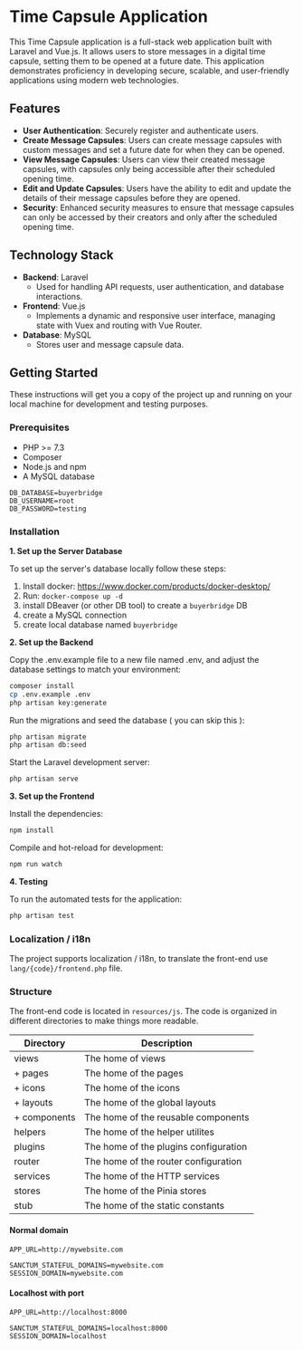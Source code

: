 # Time Capsule Application

This Time Capsule application is a full-stack web application built with Laravel and Vue.js. It allows users to store messages in a digital time capsule, setting them to be opened at a future date. This application demonstrates proficiency in developing secure, scalable, and user-friendly applications using modern web technologies.

## Features

- **User Authentication**: Securely register and authenticate users.
- **Create Message Capsules**: Users can create message capsules with custom messages and set a future date for when they can be opened.
- **View Message Capsules**: Users can view their created message capsules, with capsules only being accessible after their scheduled opening time.
- **Edit and Update Capsules**: Users have the ability to edit and update the details of their message capsules before they are opened.
- **Security**: Enhanced security measures to ensure that message capsules can only be accessed by their creators and only after the scheduled opening time.

## Technology Stack

- **Backend**: Laravel
  - Used for handling API requests, user authentication, and database interactions.
- **Frontend**: Vue.js
  - Implements a dynamic and responsive user interface, managing state with Vuex and routing with Vue Router.
- **Database**: MySQL
  - Stores user and message capsule data.

## Getting Started

These instructions will get you a copy of the project up and running on your local machine for development and testing purposes.

### Prerequisites

- PHP >= 7.3
- Composer
- Node.js and npm
- A MySQL database
```
DB_DATABASE=buyerbridge
DB_USERNAME=root
DB_PASSWORD=testing
```

### Installation

**1. Set up the Server Database**

To set up the server's database locally follow these steps:
1. Install docker: https://www.docker.com/products/docker-desktop/
2. Run: `docker-compose up -d`
3. install DBeaver (or other DB tool) to create a `buyerbridge` DB
4. create a MySQL connection
5. create local database named `buyerbridge`

**2. Set up the Backend**

Copy the .env.example file to a new file named .env, and adjust the database settings to match your environment:
```bash
composer install
cp .env.example .env
php artisan key:generate
```

Run the migrations and seed the database ( you can skip this ):
```bash
php artisan migrate
php artisan db:seed
```

Start the Laravel development server:
```bash
php artisan serve
```

**3. Set up the Frontend**

Install the dependencies:
```bash
npm install
```

Compile and hot-reload for development:
```bash
npm run watch
```

**4. Testing**

To run the automated tests for the application:
```bash
php artisan test
```

### Localization / i18n

The project supports localization / i18n, to translate the front-end use `lang/{code}/frontend.php` file.

### Structure

The front-end code is located in `resources/js`. The code is organized in different directories to make things more readable.

| Directory    | Description                           |
|--------------|---------------------------------------|
| views        | The home of views                     |
| + pages      | The home of the pages                 |
| + icons      | The home of the icons                 |
| + layouts    | The home of the global layouts        |
| + components | The home of the reusable components   |
| helpers      | The home of the helper utilites       |
| plugins      | The home of the plugins configuration |
| router       | The home of the router configuration  |
| services     | The home of the HTTP services         |
| stores       | The home of the Pinia stores          |
| stub         | The home of the static constants      |

#### Normal domain

```
APP_URL=http://mywebsite.com

SANCTUM_STATEFUL_DOMAINS=mywebsite.com
SESSION_DOMAIN=mywebsite.com
```

#### Localhost with port

```
APP_URL=http://localhost:8000

SANCTUM_STATEFUL_DOMAINS=localhost:8000
SESSION_DOMAIN=localhost
```
